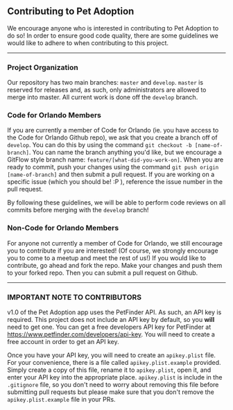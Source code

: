 ## Contributing to Pet Adoption

We encourage anyone who is interested in contributing to Pet Adoption to do so!  In order to ensure good code quality, there are some guidelines we would like to adhere to when contributing to this project. 

---

### Project Organization
Our repository has two main branches: `master` and `develop`.  `master` is reserved for releases and, as such, only administrators are allowed to merge into master.  All current work is done off the `develop` branch.

### Code for Orlando Members
If you are currently a member of Code for Orlando (ie. you have access to the Code for Orlando Github repo), we ask that you create a branch off of `develop`.  You can do this by using the command `git checkout -b [name-of-branch]`. You can name the branch anything you'd like, but we encourage a GitFlow style branch name: `feature/[what-did-you-work-on]`.  When you are ready to commit, push your changes using the command `git push origin [name-of-branch]` and then submit a pull request.  If you are working on a specific issue (which you should be! :P ), reference the issue number in the pull request.

By following these guidelines, we will be able to perform code reviews on all commits before merging with the `develop` branch!

### Non-Code for Orlando Members
For anyone not currently a member of Code for Orlando, we still encourage you to contribute if you are interested!  (Of course, we strongly encourage you to come to a meetup and meet the rest of us!)  If you would like to contribute, go ahead and fork the repo.  Make your changes and push them to your forked repo.  Then you can submit a pull request on Github.

---

### IMPORTANT NOTE TO CONTRIBUTORS
v1.0 of the Pet Adoption app uses the PetFinder API. As such, an API key is required.  This project does not include an API key by default, so you **will** need to get one.  You can get a free developers API key for PetFinder at https://www.petfinder.com/developers/api-key.  You will need to create a free account in order to get an API key.

Once you have your API key, you will need to create an `apikey.plist` file.  For your convenience, there is a file called `apikey.plist.example` provided.  Simply create a copy of this file, rename it to `apikey.plist`, open it, and enter your API key into the appropriate place.  `apikey.plist` is include in the `.gitignore` file, so you don't need to worry about removing this file before submitting pull requests but please make sure that you don't remove the `apikey.plist.example` file in your PRs.

